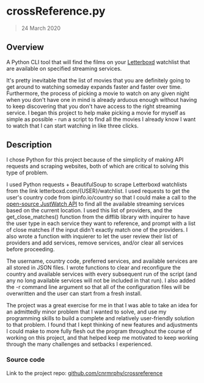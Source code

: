 # crossReference.py
> 24 March 2020

## Overview 
A Python CLI tool that will find the films on your [Letterboxd](https://letterboxd.com) watchlist that are available on specified streaming services.   

It's pretty inevitable that the list of movies that you are definitely going to get around to watching someday expands faster and faster over time. Furthermore, the process of picking a movie to watch on any given night when you don't have one in mind is already arduous enough without having to keep discovering that you don't have access to the right streaming service. I began this project to help make picking a movie for myself as simple as possible - run a script to find all the movies I already know I want to watch that I can start watching in like three clicks. 

## Description
 
I chose Python for this project because of the simplicity of making API requests and scraping websites, both of which are critical to solving this type of problem.  

I used Python requests + BeautifulSoup to scrape Letterboxd watchlists from the link letterboxd.com/{USER}/watchlist. I used requests to get the user's country code from ipinfo.io/country so that I could make a call to the [open-source JustWatch API](https://github.com/dawoudt/JustWatchAPI) to find all the available streaming services based on the current location. I used this list of providers, and the get_close_matches() function from the difflib library with inquirer to have the user type in each service they want to reference, and prompt with a list of close matches if the input didn't exactly match one of the providers. I also wrote a function with inquierer to let the user review their list of providers and add services, remove services, and/or clear all services before proceeding. 

The username, country code, preferred services, and available services are all stored in JSON files. I wrote functions to clear and reconfigure the country and available services with every subsequent run of the script (and any no long available services will not be included in that run). I also added the -r command line argument so that all of the configuration files will be overwritten and the user can start from a fresh install. 

The project was a great exercise for me in that I was able to take an idea for an admittedly minor problem that I wanted to solve, and use my programming skills to build a complete and relatively user-friendly solution to that problem. I found that I kept thinking of new features and adjustments I could make to more fully flesh out the program throughout the course of working on this project, and that helped keep me motivated to keep working through the many challenges and setbacks I experienced. 

### Source code 
Link to the project repo: [github.com/cnrmrphy/crossreference](https://github.com/cnrmrphy/crossreference)

